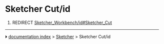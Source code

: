 # Sketcher Cut/id
1.  REDIRECT [Sketcher_Workbench/id#Sketcher_Cut](Sketcher_Workbench/id#Sketcher_Cut.md)



---
⏵ [documentation index](../README.md) > [Sketcher](Sketcher_Workbench.md) > Sketcher Cut/id

